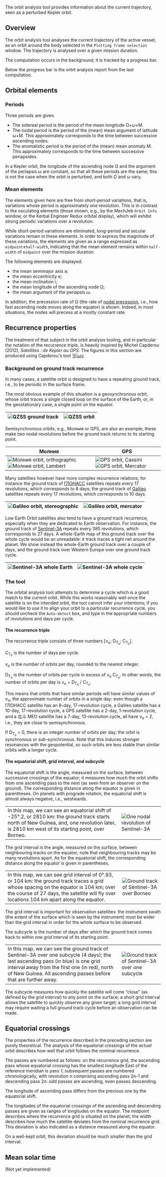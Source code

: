 The orbit analysis tool provides information about the current trajectory, seen as a perturbed Kepler orbit.

## Overview

The orbit analysis tool analyses the current trajectory of the active vessel, as an orbit around the body selected in the `Plotting frame selection` window. The trajectory is analysed over a given mission duration. 

The computation occurs in the background; it is tracked by a progress bar.

Below the progress bar is the orbit analysis report from the last computation.

## Orbital elements

### Periods

Three periods are given.

- The sidereal period is the period of the mean longitude Ω+ω+M. 
- The nodal period is the period of the (mean) mean argument of latitude ω+M. This approximately corresponds to the time between successive ascending nodes.
- The anomalistic period is the period of the (mean) mean anomaly M. This approximately corresponds to the time between successive periapsides.

In a Kepler orbit, the longitude of the ascending node Ω and the argument of the periapsis ω are constant, so that all these periods are the same; this is not the case when the orbit is perturbed, and both Ω and ω vary.

### Mean elements

The elements given here are free from *short-period* variations, that is, variations whose period is approximately one revolution.
This is in contrast to the osculating elements (those shown, e.g., by the MechJeb `Orbit Info` window, or the Kerbal Engineer Redux orbital display), which will exhibit strong periodic variations over a revolution.

While short-period variations are eliminated, long-period and secular variations remain in these elements.
In order to express the magnitude of these variations, the elements are given as a range expressed as `midpoint`±`half-width`, indicating that the mean element remains within `half-width` of `midpoint` over the mission duration.

The following elements are displayed:
- the mean semimajor axis a;
- the mean eccentricity e;
- the mean inclination i;
- the mean longitude of the ascending node Ω;
- the mean argument of the periapsis ω.

In addition, the precession rate of Ω (the rate of [nodal precession](https://en.wikipedia.org/wiki/Nodal_precession), i.e., how fast ascending node moves along the equator) is shown. Indeed, in most situations, the nodes will precess at a mostly constant rate.

## Recurrence properties

The treatment of that subject in the orbit analysis tooling, and in particular the notation of the recurrence triple, is heavily inspired by Michel Capderou (2012), *Satellites : de Kepler au GPS*. The figures in this section are produced using Capderou's tool [Ἰξίων](https://climserv.ipsl.polytechnique.fr/ixion/).

### Background on ground track recurrence

In many cases, a satellite orbit is designed to have a repeating ground track, i.e., to be periodic in the surface frame.

The most obvious example of this situation is a geosynchronous orbit, whose orbit traces a single closed loop on the surface of the Earth, or, in the geostationary case, a single point on the equator.

|![QZSS ground track](https://i.imgur.com/nJnjsqN.png) | ![QZSS orbit](https://i.imgur.com/hODLnIH.png) |
|---|---|

Semisynchronous orbits, e.g., Молния or GPS, are also an example; these make two nodal revolutions before the ground track returns to its starting point.

Молния | GPS
---|---
![Молния orbit, orthographic](https://i.imgur.com/4whFQXO.png) ![Молния orbit, Lambert](https://i.imgur.com/MuuKx0r.png) | ![GPS orbit, Cassini](https://i.imgur.com/KLZil2D.png) ![GPS orbit, Mercator](https://i.imgur.com/3vEFdwT.png)

Many satellites however have more complex recurrence relations; for instance the ground track of [ГЛОНАСС](https://en.wikipedia.org/wiki/GLONASS) satellites repeats every 17 revolutions, which corresponds to 8 days; the ground track of [Galileo](https://en.wikipedia.org/wiki/Galileo_(satellite_navigation)) satellites repeats every 17 revolutions, which corresponds to 10 days.

| ![Galileo orbit, stereographic](https://i.imgur.com/n2J5GDD.png) | ![Galileo orbit, mercator](https://i.imgur.com/vHj6PFJ.png) |
|---|---|

Low Earth Orbit satellites also tend to have a ground track recurrence, especially when they are dedicated to Earth observation. For instance, the ground track of [Sentinel-3A](https://en.wikipedia.org/wiki/Sentinel-3A) repeats every 385 revolutions, which corresponds to 27 days.  A whole-Earth map of this ground track over the whole cycle would be an unreadable: it track traces a tight net around the planet. We show instead the whole-Earth ground track over a couple of days, and the ground track over Western Europe over one ground track cycle.

| ![Sentinel-3A whole Earth](https://i.imgur.com/irgbQgY.png) | ![Sentinel-3A whole cycle](https://i.imgur.com/99tnSrM.png) |
|---|---|

### The tool

The orbital analysis tool attempts to determine a cycle which is a good match to the current orbit.  While this works reasonably well once the satellite is on the intended orbit, the tool cannot infer your intentions; if you would like to use it to align your orbit to a particular recurrence cycle, you should uncheck the `Auto-detect` box, and type in the appropriate numbers of revolutions and days per cycle.

#### The recurrence triple
The recurrence triple consists of three numbers [ν<sub>o</sub>; D<sub>T<sub>o</sub></sub>; C<sub>T<sub>o</sub></sub>].

C<sub>T<sub>o</sub></sub> is the number of days per cycle.

ν<sub>o</sub> is the number of orbits per day, rounded to the nearest integer.

D<sub>T<sub>o</sub></sub> is the number of orbits per cycle in excess of ν<sub>o</sub> C<sub>T<sub>o</sub></sub>.
In other words, the number of orbits per day is ν<sub>o</sub> + D<sub>T<sub>o</sub></sub> / C<sub>T<sub>o</sub></sub>.

This means that orbits that have similar periods will have similar values of ν<sub>o</sub>, the approximate number of orbits in a single day: even though а ГЛОНАСС satellite has an 8-day, 17-revolution cycle, a Galileo satellite has a 10-day, 17-revolution cycle, a GPS satellite has a 2-day, 1-revolution cycle, and a 北斗 MEO satellite has a 7-day, 13-revolution cycle, all have ν<sub>o</sub> = 2, i.e., they are close to semisynchronous.

If D<sub>T<sub>o</sub></sub> = 0, there is an integer number of orbits per day; the orbit is synchronous or sub-synchronous. Note that this induces stronger resonances with the geopotential, so such orbits are less stable than similar orbits with a longer cycle.

#### The equatorial shift, grid interval, and subcycle

The equatorial shift is the angle, measured on the surface, between successive crossings of the equator; it measures how much the orbit shifts from one ascending pass to the next (as seen from an observer on the ground).
The corresponding distance along the equator is given in parentheses. On planets with prograde rotation, the equatorial shift is almost always negative, i.e., westwards.

| | |
|---|---|
| In this map, we can see an equatorial shift of -25°.2, or 2810 km: the ground track starts north of New Guinea, and, one revolution later, is 2810 km west of its starting point, over Borneo.  | ![One nodal revolution of Sentinel-3A](https://i.imgur.com/BQX9O1A.png) |

The grid interval is the angle, measured on the surface, between neighbouring tracks on the equator; note that neighbouring tracks may be many revolutions apart. As for the equatorial shift, the corresponding distance along the equator is given in parentheses.

| | |
|---|---|
| In this map, we can see grid interval of 0°.93, or 104 km: the ground track traces a grid whose spacing on the equator is 104 km; over the course of 27 days, the satellite will fly over locations 104 km apart along the equator.  | ![Ground track of Sentinel-3A over Borneo](https://i.imgur.com/Vqj9wfq.png) |

The grid interval is important for observation satellites: the instrument swath (the extent of the surface which is seen by the instrument) must be wider than the grid interval in order for the whole surface to be observed.

The subcycle is the number of days after which the ground track comes back to within one grid interval of its starting point.

| | |
|---|---|
| In this map, we can see the ground track of Sentinel-3A over one subcycle (4 days); the last ascending pass (in blue) is one grid interval away from the first one (in red), north of New Guinea. All ascending passes before that are further away. | ![Ground track of Sentinel-3A over one subcycle](https://i.imgur.com/alioW0T.png)

The subcycle measures how quickly the satellite will come “close” (as defined by the grid interval) to any point on the surface; a short grid interval allows the satellite to quickly observe any given target; a long grid interval may require waiting a full ground track cycle before an observation can be made.

## Equatorial crossings

The properties of the recurrence described in the preceding section are purely theoretical. The analysis of the equatorial crossings of the *actual* orbit describes how well that orbit follows the nominal recurrence.

The passes are numbered as follows: on the recurrence grid, the ascending pass whose equatorial crossing has the smallest longitude East of the reference meridian is pass 1; subsequent passes are numbered chronologically, with revolution n comprising ascending pass 2n-1 and descending pass 2n: odd passes are ascending, even passes descending.

The longitude of ascending pass differs from the previous one by the equatorial shift.

The longitudes of the equatorial crossings of the ascending and descending passes are given as ranges of longitudes on the equator. The midpoint describes where the recurrence grid is situated on the planet; the width describes how much the satellite deviates from the nominal recurrence grid. This deviation is also indicated as a distance measured along the equator.

On a well-kept orbit, this deviation should be much smaller than the grid interval.

## Mean solar time
(Not yet implemented)